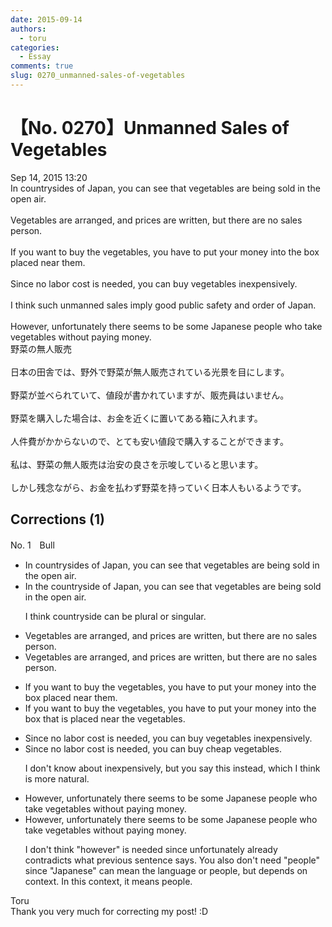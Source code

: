 ```yaml
---
date: 2015-09-14
authors:
  - toru
categories:
  - Essay
comments: true
slug: 0270_unmanned-sales-of-vegetables
---
```


# 【No. 0270】Unmanned Sales of Vegetables
<div class="date">Sep 14, 2015 13:20</div>
<div id="post"><div id="body_show_ori">
In countrysides of Japan, you can see that vegetables are being sold in the open air.<br/><br/>Vegetables are arranged, and prices are written, but there are no sales person.<br/><br/>If you want to buy the vegetables, you have to put your money into the box placed near them.<br/><br/>Since no labor cost is needed, you can buy vegetables inexpensively.<br/><br/>I think such unmanned sales imply good public safety and order of Japan.<br/><br/>However, unfortunately there seems to be some Japanese people who take vegetables without paying money.
</div></div>

<!-- more -->

<div id="post_ja"><div id="body_show_mo">
野菜の無人販売<br/><br/>日本の田舎では、野外で野菜が無人販売されている光景を目にします。<br/><br/>野菜が並べられていて、値段が書かれていますが、販売員はいません。<br/><br/>野菜を購入した場合は、お金を近くに置いてある箱に入れます。<br/><br/>人件費がかからないので、とても安い値段で購入することができます。<br/><br/>私は、野菜の無人販売は治安の良さを示唆していると思います。<br/><br/>しかし残念ながら、お金を払わず野菜を持っていく日本人もいるようです。
</div></div>

## Corrections (1)
<div id="block"><div class="first_name"> No. 1　<span class="just_name">Bull</span></div><div id="block2">
<ul class="correction_field">
<li class="incorrect">In countrysides of Japan, you can see that vegetables are being sold in the open air.</li>
<li class="corrected correct">
In the countryside of Japan, you can see that vegetables are being sold in the open air.
<p class="correction_comment">I think countryside can be plural or singular.</p>
</li>
</ul>
<ul class="correction_field">
<li class="incorrect">Vegetables are arranged, and prices are written, but there are no sales person.</li>
<li class="corrected correct">
Vegetables are arranged, and prices are written, but there are no sales person.
</li>
</ul>
<ul class="correction_field">
<li class="incorrect">If you want to buy the vegetables, you have to put your money into the box placed near them.</li>
<li class="corrected correct">
If you want to buy the vegetables, you have to put your money into the box <span class="f_blue">that is</span> placed near <span class="f_blue">the vegetables.</span>
</li>
</ul>
<ul class="correction_field">
<li class="incorrect">Since no labor cost is needed, you can buy vegetables inexpensively.</li>
<li class="corrected correct">
Since no labor cost is needed, you can buy<span class="f_blue"> cheap</span> vegetables.
<p class="correction_comment">I don't know about inexpensively, but you say this instead, which I think is more natural.</p>
</li>
</ul>
<ul class="correction_field">
<li class="incorrect">However, unfortunately there seems to be some Japanese people who take vegetables without paying money.</li>
<li class="corrected correct">
<span class="sline"><span class="f_gray">However,</span></span> unfortunately there seems to be some Japanese <span class="sline"><span class="f_gray">people</span></span> who take vegetables without paying money.
<p class="correction_comment">I don't think "however" is needed since unfortunately already contradicts what previous sentence says. You also don't need "people" since "Japanese" can mean the language or people, but depends on context. In this context, it means people.</p>
</li>
</ul>
</div><div class="name"><span class="just_name">Toru</span><br>
Thank you very much for correcting my post! :D
</div>
</div>
